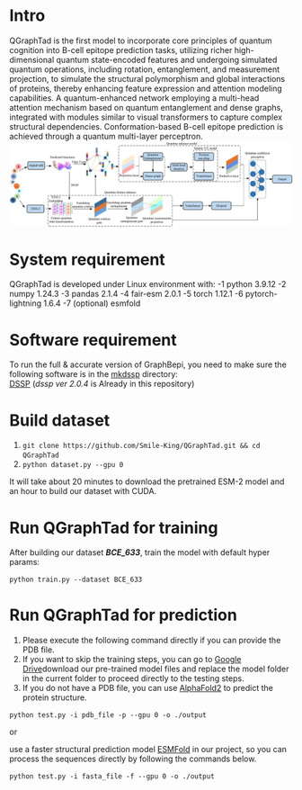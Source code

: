 # Intro
QGraphTad is the first model to incorporate core principles of quantum cognition into B-cell epitope prediction tasks, utilizing richer high-dimensional quantum state-encoded features and undergoing simulated quantum operations, including rotation, entanglement, and measurement projection, to simulate the structural polymorphism and global interactions of proteins, thereby enhancing feature expression and attention modeling capabilities. A quantum-enhanced network employing a multi-head attention mechanism based on quantum entanglement and dense graphs, integrated with modules similar to visual transformers to capture complex structural dependencies. Conformation-based B-cell epitope prediction is achieved through a quantum multi-layer perceptron.
![img](./Fig1.png)

# System requirement
QGraphTad is developed under Linux environment with:
-1 python 3.9.12
-2 numpy 1.24.3
-3 pandas 2.1.4
-4 fair-esm 2.0.1
-5 torch 1.12.1
-6 pytorch-lightning 1.6.4
-7 (optional) esmfold

# Software requirement
To run the full & accurate version of GraphBepi, you need to make sure the following software is in the [mkdssp](./mkdssp) directory:  
[DSSP](https://github.com/cmbi/dssp) (*dssp ver 2.0.4* is Already in this repository) 
# Build dataset
1. `git clone https://github.com/Smile-King/QGraphTad.git && cd QGraphTad`
2. `python dataset.py --gpu 0`

It will take about 20 minutes to download the pretrained ESM-2 model and an hour to build our dataset with CUDA.

# Run QGraphTad for training
After building our dataset ***BCE_633***, train the model with default hyper params:
```
python train.py --dataset BCE_633
```
# Run QGraphTad for prediction
1) Please execute the following command directly if you can provide the PDB file.
2) If you want to skip the training steps, you can go to [Google Drive](https://drive.google.com/drive/folders/1qDq-3L1CfKLnBFCD5_d05HYcpW6c-CzW?usp=sharing)download our pre-trained model files and replace the model folder in the current folder to proceed directly to the testing steps.
3) If you do not have a PDB file, you can use [AlphaFold2](http://bio-web1.nscc-gz.cn/app/alphaFold2_bio) to predict the protein structure. 

```
python test.py -i pdb_file -p --gpu 0 -o ./output
```

or

use a faster structural prediction model [ESMFold](https://github.com/facebookresearch/esm) in our project, so you can process the sequences directly by following the commands below.

```
python test.py -i fasta_file -f --gpu 0 -o ./output
```
